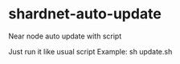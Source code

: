# shardnet-auto-update
Near node auto update with script

Just run it like usual script
Example:
sh update.sh
